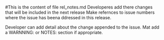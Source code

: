 #This is the content of file rel_notes.md
Developeres add there changes that will be included in the next release
Make refernces to issue numbers where the issue has beena ddressed in 
this release.

Developer can add detail about the change appended to the issue.
Mat add a WARNNING: or NOTES: section if appropriate.
